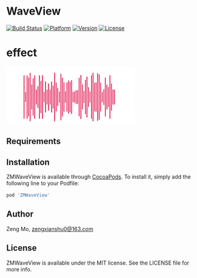 # WaveView

[![Build Status](https://img.shields.io/travis/zengxianshu/WaveView/master.svg)](https://github.com/zengxianshu/WaveView)
[![Platform](https://img.shields.io/badge/Platforms-iOS-lightgray.svg)](https://developer.apple.com/swift/)
[![Version](https://img.shields.io/cocoapods/v/ZMWaveView.svg)](https://github.com/zengxianshu/WaveView)
[![License](https://img.shields.io/cocoapods/l/ZMWaveView.svg)](https://github.com/zengxianshu/WaveView)

# effect
![](testWave.gif)

## Requirements

## Installation

ZMWaveView is available through [CocoaPods](http://cocoapods.org). To install
it, simply add the following line to your Podfile:
```ruby
pod 'ZMWaveView'
```

## Author

Zeng Mo, zengxianshu0@163.com

## License

ZMWaveView is available under the MIT license. See the LICENSE file for more info.
